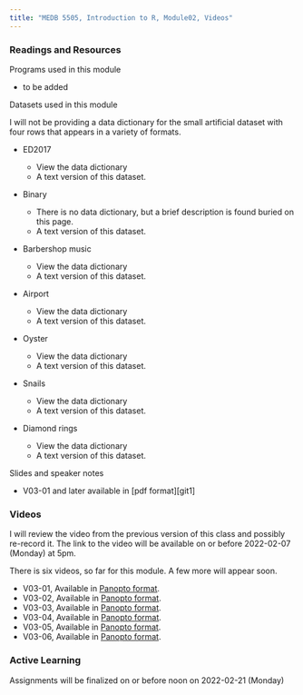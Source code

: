 ```yaml
---
title: "MEDB 5505, Introduction to R, Module02, Videos"
---
```


### Readings and Resources

Programs used in this module

+ to be added

Datasets used in this module

I will not be providing a data dictionary for the small artificial dataset with four rows that appears in a variety of formats.

+ ED2017
  + View the data dictionary
  + A text version of this dataset.

+ Binary
  + There is no data dictionary, but a brief description is found buried on this page.
  + A text version of this dataset.

+ Barbershop music
  + View the data dictionary
  + A text version of this dataset.

+ Airport
  + View the data dictionary
  + A text version of this dataset.

+ Oyster
  + View the data dictionary
  + A text version of this dataset.

+ Snails
  + View the data dictionary
  + A text version of this dataset.

+ Diamond rings
  + View the data dictionary
  + A text version of this dataset.

Slides and speaker notes

+ V03-01 and later available in [pdf format][git1]

### Videos

I will review the video from the previous version of this class and possibly re-record it. The link to the video will be available on or before 2022-02-07 (Monday) at 5pm.

There is six videos, so far for this module. A few more will appear soon.

+ V03-01, Available in [Panopto format][v0301].
+ V03-02, Available in [Panopto format][v0302].
+ V03-03, Available in [Panopto format][v0303].
+ V03-04, Available in [Panopto format][v0304].
+ V03-05, Available in [Panopto format][v0305].
+ V03-06, Available in [Panopto format][v0306].


### Active Learning

Assignments will be finalized on or before noon on 2022-02-21 (Monday)

[v0301]: https://umsystem.hosted.panopto.com/Panopto/Pages/Viewer.aspx?id=280d3e27-95f5-43fb-96b9-ae53011cb7c3
[v0302]: https://umsystem.hosted.panopto.com/Panopto/Pages/Viewer.aspx?id=4ef42c40-36c4-43fb-aea5-ae53011f4598
[v0303]: https://umsystem.hosted.panopto.com/Panopto/Pages/Viewer.aspx?id=59876877-7a9c-44ac-8dbf-ae530120c60b
[v0304]: https://umsystem.hosted.panopto.com/Panopto/Pages/Viewer.aspx?id=daf9b6cb-36a8-48b2-b32c-ae5301226e9c
[v0305]: https://umsystem.hosted.panopto.com/Panopto/Pages/Viewer.aspx?id=20866dca-a59c-45d1-8647-ae530123e623
[v0306]: https://umsystem.hosted.panopto.com/Panopto/Pages/Viewer.aspx?id=7688004e-dff8-44c6-9432-ae5301254910